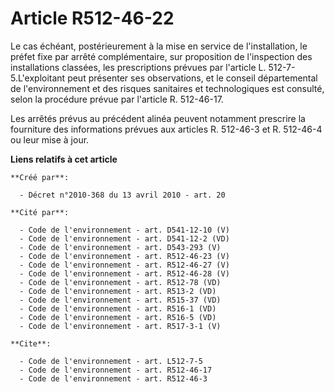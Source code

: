 # Article R512-46-22

Le cas échéant, postérieurement à la mise en service de l'installation, le préfet fixe par arrêté complémentaire, sur
proposition de l'inspection des installations classées, les prescriptions prévues par l'article L. 512-7-5.L'exploitant peut
présenter ses observations, et le conseil départemental de l'environnement et des risques sanitaires et technologiques est
consulté, selon la procédure prévue par l'article R. 512-46-17. 

Les arrêtés prévus au précédent alinéa peuvent notamment prescrire la fourniture des informations prévues aux articles R.
512-46-3 et R. 512-46-4 ou leur mise à jour.

**Liens relatifs à cet article**

	**Créé par**:

	  - Décret n°2010-368 du 13 avril 2010 - art. 20

	**Cité par**:

	  - Code de l'environnement - art. D541-12-10 (V)
	  - Code de l'environnement - art. D541-12-2 (VD)
	  - Code de l'environnement - art. D543-293 (V)
	  - Code de l'environnement - art. R512-46-23 (V)
	  - Code de l'environnement - art. R512-46-27 (V)
	  - Code de l'environnement - art. R512-46-28 (V)
	  - Code de l'environnement - art. R512-78 (VD)
	  - Code de l'environnement - art. R513-2 (VD)
	  - Code de l'environnement - art. R515-37 (VD)
	  - Code de l'environnement - art. R516-1 (VD)
	  - Code de l'environnement - art. R516-5 (VD)
	  - Code de l'environnement - art. R517-3-1 (V)

	**Cite**:

	  - Code de l'environnement - art. L512-7-5
	  - Code de l'environnement - art. R512-46-17
	  - Code de l'environnement - art. R512-46-3

